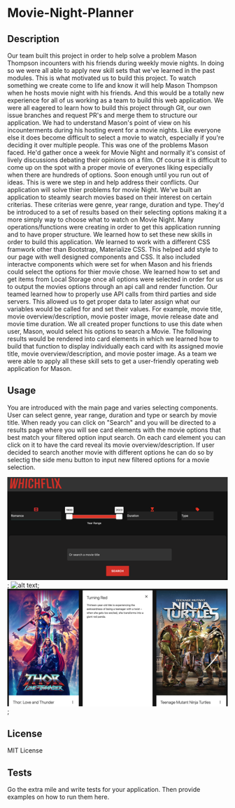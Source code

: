 # Movie-Night-Planner

## Description

Our team built this project in order to help solve a problem Mason Thompson incounters with his friends during weekly movie nights. 
In doing so we were all able to apply new skill sets that we've learned in the past modules. This is what motivated us to build this project. To watch something we create come to life and know it will help Mason Thompson when he hosts movie night with his friends. And this would be a totally new experience for all of us working as a team to build this web application. We were all eagered to learn how to build this project through Git, our own issue branches and request PR's and merge them to structure our application. We had to understand Mason's point of view on his incounterments during his hosting event for a movie nights.  Like everyone else it does become difficult to select a movie to watch, especially if you're deciding it over multiple people. This was one of the problems Mason faced. He'd gather once a week for Movie Night and normally it's consist of lively discussions debating their opinions on a film. Of course it is difficult to come up on the spot with a proper movie of everyones liking especially when there are hundreds of options. Soon enough until you run out of ideas. This is were we step in and help address their conflicts. Our application will solve thier problems for movie Night. We've built an application to steamly search movies based on their interest on certain criterias. These criterias were genre, year range, duration and type. They'd be introduced to a set of results based on their selecting options making it a more simply way to choose what to watch on Movie Night. Many operations/functions were creating in order to get this application running and to have proper structure. We learned how to set these new skills in order to build this application. We learned to work with a different CSS framwork other than Bootstrap, Materialize CSS. This helped add style to our page with well designed components and CSS. It also included interactve components which were set for when Mason and his friends could select the options for thier movie chose. We learned how to set and get items from Local Storage once all options were selected in order for us to output the movies options through an api call and render function. Our teamed learned how to properly use API calls from third parties and side servers. This allowed us to get proper data to later assign what our variables would be called for and set their values. For example, movie title, movie overview/description, movie poster image, movie release date and movie time duration. We all created proper functions to use this date when user, Mason, would select his options to search a Movie. The following results would be rendered into card elements in which we learned how to build that function to display individually each card with its assigned movie title, movie overview/description, and movie poster image. As a team we were able to apply all these skill sets to get a user-friendly operating web application for Mason. 

## Usage

You are introduced with the main page and varies selecting components. User can select genre, year range, duration and type or search by movie title. When ready you can click on "Search" and you will be directed to a results page where you will see card elements with the movie options that best match your filtered option input search. On each card element you can click on it to have the card reveal its movie overview/description. If user decided to search another movie with different options he can do so by selectig the side menu button to input new filtered options for a movie selection. 

![alt text](./assets/img/Screenshot%202023-09-10%20at%2011.19.43%20PM.png);
![alt text](./assets/img/Screenshot%202023-09-10%20at%2011.17.20%20PM.png);
![alt text](./assets/img/Screenshot%202023-09-10%20at%206.52.35%20PM.png);

## License

MIT License

## Tests

Go the extra mile and write tests for your application. Then provide examples on how to run them here.